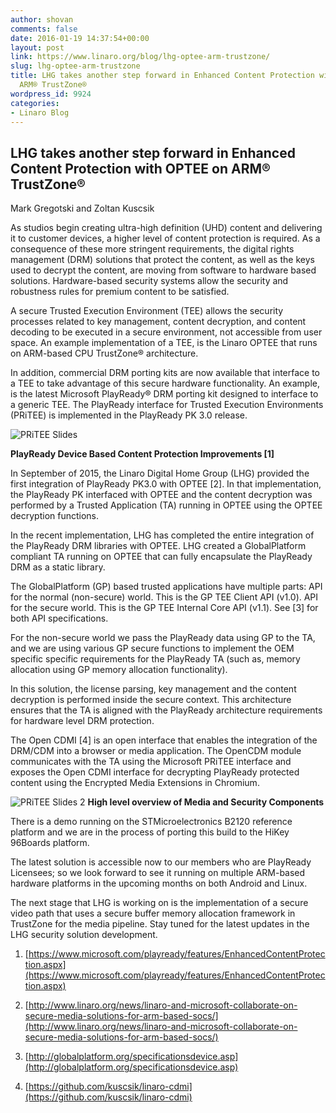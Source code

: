 ```yaml
---
author: shovan
comments: false
date: 2016-01-19 14:37:54+00:00
layout: post
link: https://www.linaro.org/blog/lhg-optee-arm-trustzone/
slug: lhg-optee-arm-trustzone
title: LHG takes another step forward in Enhanced Content Protection with OPTEE on
  ARM® TrustZone®
wordpress_id: 9924
categories:
- Linaro Blog
---
```


## LHG takes another step forward in Enhanced Content Protection with OPTEE on ARM® TrustZone®


Mark Gregotski and Zoltan Kuscsik

As studios begin creating ultra-high definition (UHD) content and delivering it to customer devices, a higher level of content protection is required. As a consequence of these more stringent requirements, the digital rights management (DRM) solutions that protect the content, as well as the keys used to decrypt the content, are moving from software to hardware based solutions. Hardware-based security systems allow the security and robustness rules for premium content to be satisfied.

A secure Trusted Execution Environment (TEE) allows the security processes related to key management, content decryption, and content decoding to be executed in a secure environment, not accessible from user space. An example implementation of a TEE, is the Linaro OPTEE that runs on ARM-based CPU TrustZone® architecture.

In addition, commercial DRM porting kits are now available that interface to a TEE to take advantage of this secure hardware functionality. An example, is the latest Microsoft PlayReady® DRM porting kit designed to interface to a generic TEE. The PlayReady interface for Trusted Execution Environments (PRiTEE) is implemented in the PlayReady PK 3.0 release.

![PRiTEE Slides](/wp-content/uploads/2016/01/PRiTEE-Slides-1.png)



**PlayReady Device Based Content Protection Improvements [1]**

In September of 2015, the Linaro Digital Home Group (LHG) provided the first integration of PlayReady PK3.0 with OPTEE [2]. In that implementation, the PlayReady PK interfaced with OPTEE and the content decryption was performed by a Trusted Application (TA) running in OPTEE using the OPTEE decryption functions.

In the recent implementation, LHG has completed the entire integration of the PlayReady DRM libraries with OPTEE. LHG created a GlobalPlatform compliant TA running on OPTEE that can fully encapsulate the PlayReady DRM as a static library.

The GlobalPlatform (GP) based trusted applications have multiple parts:
API for the normal (non-secure) world. This is the GP TEE Client API (v1.0).
API for the secure world. This is the GP TEE Internal Core API (v1.1). See [3] for both API specifications.

For the non-secure world we pass the PlayReady data using GP to the TA, and we are using various GP secure functions to implement the OEM specific specific requirements for the PlayReady TA (such as, memory allocation using GP memory allocation functionality).

In this solution, the license parsing, key management and the content decryption is performed inside the secure context. This architecture ensures that the TA is aligned with the PlayReady architecture requirements for hardware level DRM protection.

The Open CDMI [4] is an open interface that enables the integration of the DRM/CDM into a browser or media application. The OpenCDM module communicates with the TA using the Microsoft PRiTEE interface and exposes the Open CDMI interface for decrypting PlayReady protected content using the Encrypted Media Extensions in Chromium.

![PRiTEE Slides 2](/wp-content/uploads/2016/01/PRiTEE-Slides-2.png)
**High level overview of Media and Security Components**

There is a demo running on the STMicroelectronics B2120 reference platform and we are in the process of porting this build to the HiKey 96Boards platform.

The latest solution is accessible now to our members who are PlayReady Licensees; so we look forward to see it running on multiple ARM-based hardware platforms in the upcoming months on both Android and Linux.

The next stage that LHG is working on is the implementation of a secure video path that uses a secure buffer memory allocation framework in TrustZone for the media pipeline. Stay tuned for the latest updates in the LHG security solution development.



	
  1. [https://www.microsoft.com/playready/features/EnhancedContentProtection.aspx](https://www.microsoft.com/playready/features/EnhancedContentProtection.aspx)

	
  2. [http://www.linaro.org/news/linaro-and-microsoft-collaborate-on-secure-media-solutions-for-arm-based-socs/](http://www.linaro.org/news/linaro-and-microsoft-collaborate-on-secure-media-solutions-for-arm-based-socs/)

	
  3. [http://globalplatform.org/specificationsdevice.asp](http://globalplatform.org/specificationsdevice.asp)

	
  4. [https://github.com/kuscsik/linaro-cdmi](https://github.com/kuscsik/linaro-cdmi)


